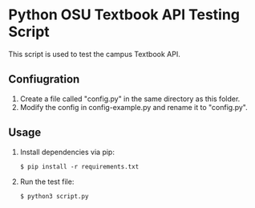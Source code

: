 #   Python OSU Textbook API Testing Script

This script is used to test the campus Textbook API.

##  Confiugration

1. Create a file called "config.py" in the same directory as this folder.
2. Modify the config in config-example.py and rename it to "config.py".

## Usage

1. Install dependencies via pip:

    ```shell
    $ pip install -r requirements.txt
    ```

2. Run the test file:

    ```shell
    $ python3 script.py
    ```
